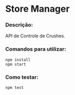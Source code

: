# Store Manager

### Descrição:

API de Controle de Crushes.

### Comandos para utilizar:

``` 
npm install
npm start
```

### Como testar:

```
npm test
```
